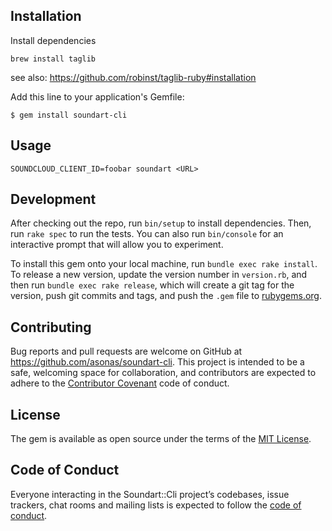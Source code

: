 ## Installation

Install dependencies

```
brew install taglib
```

see also: https://github.com/robinst/taglib-ruby#installation

Add this line to your application's Gemfile:

```
$ gem install soundart-cli
```

## Usage

```
SOUNDCLOUD_CLIENT_ID=foobar soundart <URL>
```

## Development

After checking out the repo, run `bin/setup` to install dependencies. Then, run `rake spec` to run the tests. You can also run `bin/console` for an interactive prompt that will allow you to experiment.

To install this gem onto your local machine, run `bundle exec rake install`. To release a new version, update the version number in `version.rb`, and then run `bundle exec rake release`, which will create a git tag for the version, push git commits and tags, and push the `.gem` file to [rubygems.org](https://rubygems.org).

## Contributing

Bug reports and pull requests are welcome on GitHub at https://github.com/asonas/soundart-cli. This project is intended to be a safe, welcoming space for collaboration, and contributors are expected to adhere to the [Contributor Covenant](http://contributor-covenant.org) code of conduct.

## License

The gem is available as open source under the terms of the [MIT License](https://opensource.org/licenses/MIT).

## Code of Conduct

Everyone interacting in the Soundart::Cli project’s codebases, issue trackers, chat rooms and mailing lists is expected to follow the [code of conduct](https://github.com/asonas/soundart-cli/blob/master/CODE_OF_CONDUCT.md).
